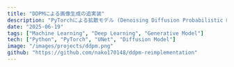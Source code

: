 ```yaml
---
title: "DDPMによる画像生成の追実装"
description: "PyTorchによる拡散モデル (Denoising Diffusion Probabilistic Models) の追実装。"
date: "2025-06-19"
tags: ["Machine Learning", "Deep Learning", "Generative Model"]
tech: ["Python", "PyTorch", "UNet", "Diffusion Model"]
image: "/images/projects/ddpm.png"
github: "https://github.com/nako170148/ddpm-reimplementation"
---
```

